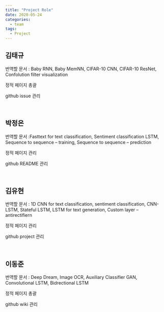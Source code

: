 ```yaml
---
title: "Project Role"
date: 2020-05-24
categories:
  - team
tags:
  - Project
---
```


<h2> 김태규 </h2>
<p> 번역할 문서 : Baby RNN, Baby MemNN, CIFAR-10 CNN, CIFAR-10 ResNet, Confolution filter visualization</p>
<p> 정적 페이지 총괄 </p>
<p> github issue 관리</p>
<br>
<h2> 박정은 </h2>
<p> 번역할 문서 :Fasttext for text classification, Sentiment classification LSTM, Sequence to sequence – training, Sequence to sequence – prediction</p>
<p> 정적 페이지 관리 </p>
<p> github README 관리</p>
<br>
<h2> 김유현 </h2>
<p> 번역할 문서 : 1D CNN for text classification, sentiment classification, CNN-LSTM, Stateful LSTM, LSTM for text generation, Custom layer – antirectifiern</p>
<p> 정적 페이지 관리 </p>
<p> github project 관리</p>
<br>
<h2> 이동준 </h2>
<p> 번역할 문서 : Deep Dream, Image OCR, Auxiliary Classifier GAN, Convolutional LSTM, Bidrectional LSTM</p>
<p> 정적 페이지 총괄 </p>
<p> github wiki 관리</p>
